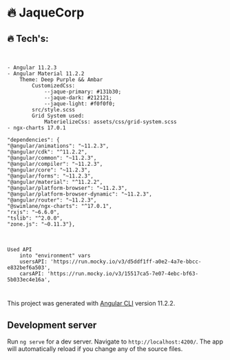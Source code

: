 # 🔥 JaqueCorp

## 🔥 Tech's:

<br>

    - Angular 11.2.3
    - Angular Material 11.2.2
        Theme: Deep Purple && Ambar
            CustomizedCss:
                --jaque-primary: #131b30;
                --jaque-dark: #212121;
                --jaque-light: #f0f0f0;
            src/style.scss
            Grid System used:
                MaterielizeCss: assets/css/grid-system.scss
    - ngx-charts 17.0.1

    "dependencies": {
    "@angular/animations": "~11.2.3",
    "@angular/cdk": "^11.2.2",
    "@angular/common": "~11.2.3",
    "@angular/compiler": "~11.2.3",
    "@angular/core": "~11.2.3",
    "@angular/forms": "~11.2.3",
    "@angular/material": "^11.2.2",
    "@angular/platform-browser": "~11.2.3",
    "@angular/platform-browser-dynamic": "~11.2.3",
    "@angular/router": "~11.2.3",
    "@swimlane/ngx-charts": "^17.0.1",
    "rxjs": "~6.6.0",
    "tslib": "^2.0.0",
    "zone.js": "~0.11.3"},

<br>

    Used API
        into "environment" vars
        usersAPI: 'https://run.mocky.io/v3/d5ddf1ff-a0e2-4a7e-bbcc-e832bef6a503',
        carsAPI: 'https://run.mocky.io/v3/15517ca5-7e07-4ebc-bf63-5b033ec4e16a',

#

This project was generated with [Angular CLI](https://github.com/angular/angular-cli) version 11.2.2.

## Development server

Run `ng serve` for a dev server. Navigate to `http://localhost:4200/`. The app will automatically reload if you change any of the source files.
